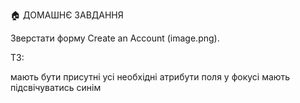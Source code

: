 🏠 ДОМАШНЄ ЗАВДАННЯ

Зверстати форму Create an Account (image.png).

ТЗ:

мають бути присутні усі необхідні атрибути
поля у фокусі мають підсвічуватись синім
